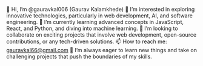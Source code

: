 👋 Hi, I’m @gauravkal006 (Gaurav Kalamkhede)
👀 I’m interested in exploring innovative technologies, particularly in web development, AI, and software engineering.
🌱 I’m currently learning advanced concepts in JavaScript, React, and Python, and diving into machine learning.
💞️ I’m looking to collaborate on exciting projects that involve web development, open-source contributions, or any tech-driven solutions.
📫 How to reach me: gauravkal66@gmail.com
🚀 I’m always eager to learn new things and take on challenging projects that push the boundaries of my skills.

<!---
gauravkal006/gauravkal006 is a ✨ special ✨ repository because its `README.md` (this file) appears on your GitHub profile.
You can click the Preview link to take a look at your changes.
--->
